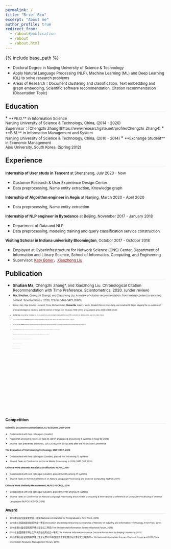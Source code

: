 ```yaml
---
permalink: /
title: "Brief Bio"
excerpt: "About me"
author_profile: true
redirect_from: 
  - /about#publication
  - /about
  - /about.html
---
```

<style>
.page__content p {
    margin: 0 0 0em;
}
p{
    /*margin: 0;*/
    /*padding: -30;*/
    /*line-height: 15px;*/
}
a{
	color:#7c1313;
}
ul{
    /*margin: 0;*/
    /*padding: -30;*/
    line-height: 15px;
    margin-block-start: 0em;
    margin-block-end: 0em;
}
ul li, ol li {
    margin-bottom: 0.em;
}
h1, h2, h3, h4, h5, h6 {
	padding-bottom: 0.2em;
	margin: 1em 0 0.5em;
	border-bottom: 2px solid #f2f3f3;
}
</style>
{% include base_path %} 
* <small> Doctoral Degree in Nanjing University of Science & Technology</small>  
* <small>Apply Natural Language Processing (NLP), Machine Learning (ML) and Deep Learning (DL) to solve research problems</small>  
* <small> Areas of Research：Document clustering and classification, Text embedding and graph embedding, Scientific software recommendation, Citation recommendation (Dissertation Topic) </small>

<h2 id="education">Education</h2> 
* <small>**Ph.D.** in Information Science <br>
	Nanjing University of Science & Technology, China, (2014 - 2020) <br>
	Supervisor：[Chengzhi Zhang](https://www.researchgate.net/profile/Chengzhi_Zhang4) 
</small> 
* <small>**B.M.** in Information Management and System <br>
	Nanjing University of Science & Technology, China, (2010 - 2014)
</small>  
* <small>**Exchange Student** in  Economic Management <br>
	Ajou University, South Korea, (Spring 2012)
</small>  


<h2 id="experience">Experience</h2> 

<small>**Internship of User study in Tencent** at Shenzheng, July 2020 - Now</small> 
* <small>Customer Research & User Experience Design Center</small>
* <small>Data preprocessing, Name entity extraction, Knowledge graph</small>

<small>**Internship of Algorithm engineer in Aegis** at Nanjing, March 2020 - April 2020</small> 
* <small>Data preprocessing, Name entity extraction </small>

<small>**Internship of NLP engineer in Bytedance** at Beijing, November 2017 - January 2018</small> 
* <small>Department of Data and NLP</small>
* <small>Data preprocessing, modeling training and query classification service construction</small>

<small>**Visiting Scholar in Indiana univerisity Bloomington**, Octobor 2017 - Octobor 2018</small> 
* <small>Employed at Cyberinfrastructure for Network Science (CNS) Center, Department of Information and Library Science, School of Informatics, Computing, and Engineering</small>
* <small>Supervisor: [Katy Boner](http://ella.slis.indiana.edu/~katy/)，[Xiaozhong Liu](https://www.sice.indiana.edu/all-people/profile.html?profile_id=100)</small>

<h2 id="publication">Publication</h2> 

* <small>**Shutian Ma**, Chengzhi Zhang*, and Xiaozhong Liu. Chronological Citation Recommendation with Time Preference. Scientometrics. 2020. (under review)<small>
* <small>**Ma, Shutian**, Chengzhi Zhang*, and Xiaozhong Liu. A review of citation recommendation: from textual content to enriched context. Scientometrics. 2020, 122(3): 1445-1472.(SSCI)<small>
* <small>Börner, Katy, Olga Scrivner, Leonard E. Cross, Michael Gallant, **Shutian Ma**, Adam S. Martin, Elizabeth Record, Haici Yang, and Jonathan M. Dilger. Mapping the co-evolution of artificial intelligence, robotics, and the internet of things over 20 years (1998-2017). arXiv preprint arXiv:2006.02366 (2020).<small>
* <small>**Shutian Ma**, Heng Zhang, Tianxiang Xu, Jin Xu, Shaohu Hu, and Chengzhi Zhang. IR&TM-NJUST@ CLSciSumm-19. (BIRNDL2019), July 2019, Paris, France.<small>
* <small>Jin Xu, Chengzhi Zhang and **Shutian Ma**. Ensemble System for Identification of Cited Text Spans: Based on Two Steps of Feature Selection, CCIR 2019<small>
* <small>Gao, Zheng, Vincent Malic, **Shutian Ma**, and Patrick Shih. How to Make a Successful Movie: Factor Analysis from both Financial and Critical Perspectives [C]. In: Proceedings of the International Conference on Information, Springer, Cham, 2019: 669-678. (EI)<small>
* <small>Zhang, Heng, **Shutian Ma**, and Chengzhi Zhang. Using Full-text of Academic Articles to Find Software Clusters [C]. In: Proceedings of the 17th International Conference on Scientometrics and Informetrics (ISSI 2019), Rome, Italy, 2019(small)<small>
* <small>**Shutian Ma**, Heng Zhang, Jin Xu, Chengzhi Zhang*. NJUST @ CLSciSumm-18. In: Proceedings of the 3nd Joint Workshop on Bibliometric-enhanced Information Retrieval and Natural Language Processing for Digital Libraries (BIRNDL 2018), July 2018, Michgen, USA. (EI)<small>
* <small>**Shutian Ma**, Yingyi Zhang, Chengzhi Zhang*. Using multiple Web resources and inference rules to classify Chinese word semantic relation. Information Discovery and Delivery 46.2 (2018): 120-126. (SSCI)<small>
* <small>**Shutian Ma**, and Chengzhi Zhang. Using Full-text Academic Articles and Wikipedia to Find Alternative Free Bioinformatics Software. SIGMET 2018.<small>
* <small>**Shutian Ma**, Jin Xu, Chengzhi Zhang*. Automatic identification of cited text spans: a multi-classifier approach over imbalanced dataset[J]. Scientometrics, 2018, 116(2): 1303-1330.(SSCI)<small>
* <small>Börner, Katy, Olga Scrivner, Mike Gallant, **Shutian Ma**, Xiaozhong Liu, Keith Chewning, Lingfei Wu, and James A. Evans. "Skill discrepancies between research, education, and jobs reveal the critical need to supply soft skills for the data economy." Proceedings of the National Academy of Sciences115, no. 50 (2018): 12630-12637.(SCI)<small>
* <small>**Shutian Ma**, Jin Xu, Jie Wang and Chengzhi Zhang*. NJUST @ CLSciSumm-17. In: Proceedings of the 2nd Joint Workshop on Bibliometric-enhanced Information Retrieval and Natural Language Processing for Digital Libraries (BIRNDL 2017), Aug, 2017, Tokyo, Japan. (Winner of CL-SciSumm 2017) (EI)<small>
* <small>**Shutian Ma**, Chengzhi Zhang*. Document Representation and Clustering Models for Bilingual Documents Clustering. In: Proceedings of 2017 Annual Meeting of the Association for Information Science and Technology (ASIST’2017), Washington, DC, USA, 2017.<small>
* <small>**Shutian Ma**, Chengzhi Zhang*. Using Full-text to Evaluate Impact of Different Software Groups. In: Proceedings of the 16th International Conference on Scientometrics and Informetrics (ISSI 2017), Wuhan, China, 2017. (EI)<small>
* <small>**Shutian Ma**, Chengzhi Zhang*. Documents Representation for Comparable Corpora Clustering: A Preliminary Study. In: Proceedings of iConference2017, March 22-25, Wuhan, China, 2017.<small>
* <small>Qiangbing Wang, **Shutian Ma**, Chengzhi Zhang*. Predicting Users’ Demographic Characteristics in a Chinese Social Media Network. The Electronic Library. 2017, 35(4): 758-769. (SSCI)<small>
* <small>Jie Wang, **Shutian Ma**, Chengzhi Zhang*. CitationAS: A Summary Generation Tool Based on Clustering of Retrieved Citation Content. In: Proceedings of Second Workshop on Mining Scientific Papers: Computational Linguistics and Bibliometrics (CLBib-2017), Wuhan, China, 2017. (EI)<small>
* <small>Yingyi Zhang, Guo Chen, Chengzhi Zhang*, **Shutian Ma**. Analyzing scientific user tagging behavior on academic blogs according to tag’s content characteristics - a preliminary study. In: Proceedings of iConference2017, March 22-25, Wuhan, China, 2017.<small>
* <small>**Shutian Ma**, Xiaoyong Zhang, Chengzhi Zhang*. NLPCC 2016 Shared Task: Chinese Words Similarity Measure via Ensemble Learning based on Multiple Resources. In: Proceedings of the Fifth Conference on Natural Language Processing and Chinese Computing & The Twenty Fourth International Conference on Computer Processing of Oriental Languages (NLPCC-ICCPOL 2016). Kunming, China, 2016: 862–869. (EI)<small>
* <small>**Shutian Ma**, Chengzhi Zhang*, Daqing He. Document Representation Methods for Clustering Bilingual Documents. In: Processing of the 2016 Annual Meeting of the Association for Information Science and Technology (ASIST’2016), Copenhagen, Denmark, 2016.<small>
* <small>**Shutian Ma**, Chengzhi Zhang*. Automatic Collection of the Parallel Corpus with Little Prior Knowledge. In: Proceedings of the 13th China National Conference on Computational Linguistics (CCL2014), Wuhan, China, 2014: 95-106. (EI)<small>
* <small>章成志, 徐津, **马舒天**.(2019). 学术文本被引片段的自动识别研究(Automatic Identification of Cited Spans in Academic Articles). 情报理论与实践:1-11.<small>
* <small>章成志, **马舒天**, 揭春雨, & 姚旭晨. (2018). 基于双语 URL 匹配模式可信度的平行网页识别研究(Detection of Parallel Web Pages Based on the Automatically Discovered Bilingual URL Pairing Patterns). 中文信息学报, 32(3), 91-100.<small> 

<h2 id="competition">Competition</h2>  

<small>**Scientific Document Summarization, CL-SciSumm, 2017-2019**</small> 
* <small>Collaborated with two colleagues (Leader)</small>
* <small>Placed 1st among 9 systems in Task 1A (2017) and placed 2nd among 9 systems in Task 1B (2018)</small>
* <small>Shared Task presented at BIRNDL 2017/2018/2019, co-located after the ACM SIGIR Conference</small>

<small>**The Evaluation of Text Sourcing Technology, SMP-ETST, 2018**</small> 
* <small>Collaborated with two colleagues (Leader), placed the 3rd among 13 systems</small>
* <small>Shared Tasks in Conference on Social Media Processing in 2018 (SMP CUP 2018)</small>

<small>**Chinese Word Semantic Relation Classification, NLPCC, 2017**</small> 
* <small>Collaborated with one colleague (Leader), placed the 8th among 17 systems</small>
* <small>Shared Tasks in the 6th Conference on Natural Language Processing and Chinese Computing (NLPCC 2017)</small>

<small>**Chinese Word Similarity Measurement, NLPCC-ICCPOL, 2016**</small> 
* <small>Collaborated with one colleague (Leader), placed the 11th among 24 systems</small>
* <small>Shared Tasks in Conference on Natural Language Processing and Chinese Computing & International Conference on Computer Processing of Oriental Languages (NLPCC-ICCPOL 2016)</small>


<h2 id="award"> Award</h2> 

* <small>2018年研究生国家奖学金一等奖(National scholarship for Postgraduates, First Price, 2018)</small> 
* <small>2018年工信部创新创业奖学金一等奖(Innovation and entrepreneurship scholarship of Ministry of Industry and Information Technology, First Price, 2018)</small> 
* <small>2016年第六届全国情报学博士生论坛二等奖(The 6th National Information Science Doctoral Forum, 2016)</small> 
* <small>2015年全国情报学博士生学术论坛优秀论文一等奖(The National Information Science Doctoral Forum held by Beijing University, 2015)</small> 
* <small>2015年第五届全国情报学博士生论坛暨2015中国信息资源管理论坛优秀论文三等奖(The 5th National Information Science Doctoral Forum and 2015 China Information Resource Management Forum, 2015)</small>
